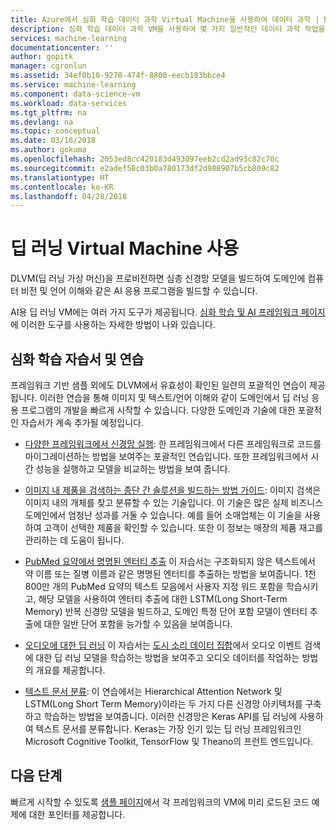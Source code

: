 ```yaml
---
title: Azure에서 심화 학습 데이터 과학 Virtual Machine을 사용하여 데이터 과학 | Microsoft Docs
description: 심화 학습 데이터 과학 VM을 사용하여 몇 가지 일반적인 데이터 과학 작업을 수행하는 방법입니다.
services: machine-learning
documentationcenter: ''
author: gopitk
manager: cgronlun
ms.assetid: 34ef0b10-9270-474f-8800-eecb183bbce4
ms.service: machine-learning
ms.component: data-science-vm
ms.workload: data-services
ms.tgt_pltfrm: na
ms.devlang: na
ms.topic: conceptual
ms.date: 03/16/2018
ms.author: gokuma
ms.openlocfilehash: 2053ed8cc420183d493097eeb2cd2ad93c82c70c
ms.sourcegitcommit: e2adef58c03b0a780173df2d988907b5cb809c82
ms.translationtype: HT
ms.contentlocale: ko-KR
ms.lasthandoff: 04/28/2018
---
```

# <a name="using-the-deep-learning-virtual-machine"></a>딥 러닝 Virtual Machine 사용

DLVM(딥 러닝 가상 머신)을 프로비전하면 심층 신경망 모델을 빌드하여 도메인에 컴퓨터 비전 및 언어 이해와 같은 AI 응용 프로그램을 빌드할 수 있습니다. 

AI용 딥 러닝 VM에는 여러 가지 도구가 제공됩니다. [심화 학습 및 AI 프레임워크 페이지](dsvm-deep-learning-ai-frameworks.md)에 이러한 도구를 사용하는 자세한 방법이 나와 있습니다. 

## <a name="deep-learning-tutorials-and-walkthroughs"></a>심화 학습 자습서 및 연습

프레임워크 기반 샘플 외에도 DLVM에서 유효성이 확인된 일련의 포괄적인 연습이 제공됩니다. 이러한 연습을 통해 이미지 및 텍스트/언어 이해와 같이 도메인에서 딥 러닝 응용 프로그램의 개발을 빠르게 시작할 수 있습니다. 다양한 도메인과 기술에 대한 포괄적인 자습서가 계속 추가될 예정입니다.   


- [다양한 프레임워크에서 신경망 실행](https://github.com/ilkarman/DeepLearningFrameworks): 한 프레임워크에서 다른 프레임워크로 코드를 마이그레이션하는 방법을 보여주는 포괄적인 연습입니다. 또한 프레임워크에서 시간 성능을 실행하고 모델을 비교하는 방법을 보여 줍니다. 

- [이미지 내 제품을 검색하는 종단 간 솔루션을 빌드하는 방법 가이드](https://github.com/Azure/cortana-intelligence-product-detection-from-images): 이미지 검색은 이미지 내의 개체를 찾고 분류할 수 있는 기술입니다. 이 기술은 많은 실제 비즈니스 도메인에서 엄청난 성과를 거둘 수 있습니다. 예를 들어 소매업체는 이 기술을 사용하여 고객이 선택한 제품을 확인할 수 있습니다. 또한 이 정보는 매장의 제품 재고를 관리하는 데 도움이 됩니다. 

- [PubMed 요약에서 명명된 엔터티 추출](https://docs.microsoft.com/azure/machine-learning/preview/scenario-tdsp-biomedical-recognition) 이 자습서는 구조화되지 않은 텍스트에서 약 이름 또는 질병 이름과 같은 명명된 엔터티를 추출하는 방법을 보여줍니다. 1천 800만 개의 PubMed 요약의 텍스트 모음에서 사용자 지정 워드 포함을 학습시키고, 해당 모델을 사용하여 엔터티 추출에 대한 LSTM(Long Short-Term Memory) 반복 신경망 모델을 빌드하고, 도메인 특정 단어 포함 모델이 엔터티 추출에 대한 일반 단어 포함을 능가할 수 있음을 보여줍니다.

- [오디오에 대한 딥 러닝](https://blogs.technet.microsoft.com/machinelearning/2018/01/30/hearing-ai-getting-started-with-deep-learning-for-audio-on-azure/) 이 자습서는 [도시 소리 데이터 집합](https://serv.cusp.nyu.edu/projects/urbansounddataset/urbansound8k.html)에서 오디오 이벤트 검색에 대한 딥 러닝 모델을 학습하는 방법을 보여주고 오디오 데이터를 작업하는 방법의 개요를 제공합니다.

- [텍스트 문서 분류](https://github.com/anargyri/lstm_han): 이 연습에서는 Hierarchical Attention Network 및 LSTM(Long Short Term Memory)이라는 두 가지 다른 신경망 아키텍처를 구축하고 학습하는 방법을 보여줍니다. 이러한 신경망은 Keras API를 딥 러닝에 사용하여 텍스트 문서를 분류합니다. Keras는 가장 인기 있는 딥 러닝 프레임워크인 Microsoft Cognitive Toolkit, TensorFlow 및 Theano의 프런트 엔드입니다.

## <a name="next-steps"></a>다음 단계

빠르게 시작할 수 있도록 [샘플 페이지](dsvm-samples-and-walkthroughs.md)에서 각 프레임워크의 VM에 미리 로드된 코드 예제에 대한 포인터를 제공합니다. 
